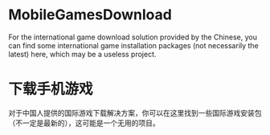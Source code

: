# MobileGamesDownload
For the international game download solution provided by the Chinese, you can find some international game installation packages (not necessarily the latest) here, which may be a useless project.</br>
# 下载手机游戏
对于中国人提供的国际游戏下载解决方案，你可以在这里找到一些国际游戏安装包（不一定是最新的），这可能是一个无用的项目。
